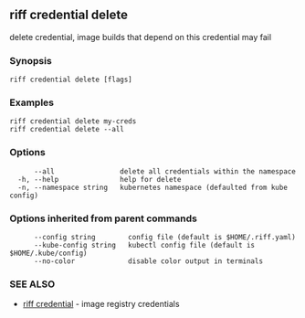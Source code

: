 ## riff credential delete

delete credential, image builds that depend on this credential may fail

### Synopsis


<todo>


```
riff credential delete [flags]
```

### Examples

```
riff credential delete my-creds
riff credential delete --all 
```

### Options

```
      --all                delete all credentials within the namespace
  -h, --help               help for delete
  -n, --namespace string   kubernetes namespace (defaulted from kube config)
```

### Options inherited from parent commands

```
      --config string        config file (default is $HOME/.riff.yaml)
      --kube-config string   kubectl config file (default is $HOME/.kube/config)
      --no-color             disable color output in terminals
```

### SEE ALSO

* [riff credential](riff_credential.md)	 - image registry credentials

